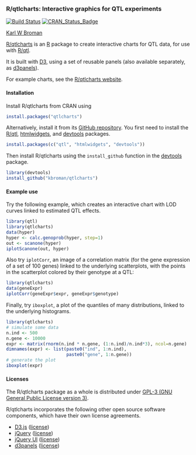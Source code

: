 ### R/qtlcharts: Interactive graphics for QTL experiments

[![Build Status](https://travis-ci.org/kbroman/qtlcharts.svg?branch=master)](https://travis-ci.org/kbroman/qtlcharts)
[![CRAN_Status_Badge](https://www.r-pkg.org/badges/version/qtlcharts)](https://cran.r-project.org/package=qtlcharts)

[Karl W Broman](https://kbroman.org)

[R/qtlcharts](https://kbroman.org/qtlcharts/) is an [R](https://www.r-project.org) package to create
interactive charts for QTL data, for use
with [R/qtl](https://rqtl.org).

It is built with [D3](https://d3js.org), using a set of reusable
panels (also available separately, as [d3panels](https://kbroman.org/d3panels/)).

For example charts, see the [R/qtlcharts website](https://kbroman.org/qtlcharts/).

#### Installation

Install R/qtlcharts from CRAN using

```r
install.packages("qtlcharts")
```

Alternatively, install it from its
[GitHub repository](https://github.com/kbroman/qtlcharts). You first need to
install the [R/qtl](https://rqtl.org),
[htmlwidgets](https://www.htmlwidgets.org),
and [devtools](https://github.com/r-lib/devtools) packages.

```r
install.packages(c("qtl", "htmlwidgets", "devtools"))
```

Then install R/qtlcharts using the `install_github` function in the
[devtools](https://github.com/r-lib/devtools) package.

```r
library(devtools)
install_github("kbroman/qtlcharts")
```

#### Example use

Try the following example, which creates an interactive chart with LOD
curves linked to estimated QTL effects.

```r
library(qtl)
library(qtlcharts)
data(hyper)
hyper <- calc.genoprob(hyper, step=1)
out <- scanone(hyper)
iplotScanone(out, hyper)
```

Also try `iplotCorr`, an image of a correlation matrix (for the
gene expression of a set of 100 genes) linked to the underlying
scatterplots, with the points in the scatterplot colored by their
genotype at a QTL:

```r
library(qtlcharts)
data(geneExpr)
iplotCorr(geneExpr$expr, geneExpr$genotype)
```

Finally, try `iboxplot`, a plot of the quantiles of many
distributions, linked to the underlying histograms.

```r
library(qtlcharts)
# simulate some data
n.ind <- 500
n.gene <- 10000
expr <- matrix(rnorm(n.ind * n.gene, (1:n.ind)/n.ind*3), ncol=n.gene)
dimnames(expr) <- list(paste0("ind", 1:n.ind),
                       paste0("gene", 1:n.gene))
# generate the plot
iboxplot(expr)
```

#### Licenses

The R/qtlcharts package as a whole is distributed under
[GPL-3 (GNU General Public License version 3)](https://www.gnu.org/licenses/gpl-3.0.en.html).

R/qtlcharts incorporates the following other open source software
components, which have their own license agreements.

- [D3.js](https://d3js.org) ([license](https://github.com/kbroman/qtlcharts/tree/master/inst/htmlwidgets/lib/d3/LICENSE))
- [jQuery](https://jquery.com) ([license](https://github.com/kbroman/qtlcharts/tree/master/inst/htmlwidgets/lib/jquery/LICENSE.txt))
- [jQuery UI](https://jqueryui.com/) ([license](https://github.com/kbroman/qtlcharts/tree/master/inst/htmlwidgets/lib/jquery-ui/LICENSE.txt))
- [d3panels](https://kbroman.org/d3panels/) ([license](https://github.com/kbroman/qtlcharts/tree/master/inst/htmlwidgets/lib/d3panels/LICENSE.md))
